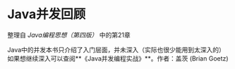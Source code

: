 # Java并发回顾

整理自 *Java编程思想（第四版）* 中的第21章

Java中的并发本书只介绍了入门层面，并未深入（实际也很少能用到太深入的）
如果想继续深入可以查阅**《Java并发编程实战》**。作者：盖茨 (Brian Goetz) 